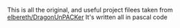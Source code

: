 This is all the original, and useful project filees taken from [elbereth/DragonUnPACKer](https://github.com/elbereth/DragonUnPACKer/blob/02abeb518ded88f35b295115f745458e7d855f29/DragonUnPACKer/plugins/drivers/default/drv_default.dpr)
It's written all in pascal code
